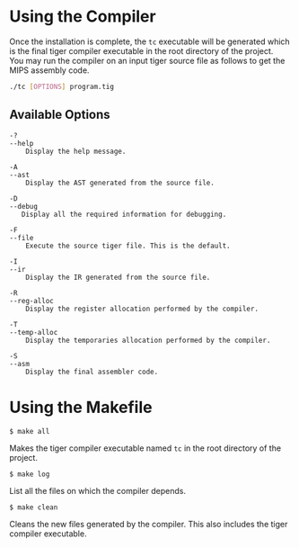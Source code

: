 # Using the Compiler

Once the installation is complete, the `tc` executable will be generated which is the final tiger compiler executable in the root directory of the project.\
You may run the compiler on an input tiger source file as follows to get the MIPS assembly code.

```bash
./tc [OPTIONS] program.tig
```

## Available Options

```
-?
--help
    Display the help message.

-A
--ast
    Display the AST generated from the source file.

-D
--debug
   Display all the required information for debugging.

-F
--file
    Execute the source tiger file. This is the default.

-I
--ir
    Display the IR generated from the source file.

-R
--reg-alloc
    Display the register allocation performed by the compiler.

-T
--temp-alloc
    Display the temporaries allocation performed by the compiler.

-S
--asm
    Display the final assembler code.
```

# Using the Makefile

`$ make all`

Makes the tiger compiler executable named `tc` in the root directory of the project.

`$ make log`

List all the files on which the compiler depends.

`$ make clean`

Cleans the new files generated by the compiler. This also includes the tiger compiler executable.
